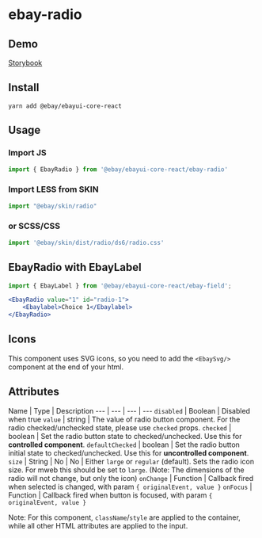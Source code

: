 # ebay-radio

## Demo
[Storybook](https://opensource.ebay.com/ebayui-core-react/master/?path=/story/ebay-radio--default-radio-button)

## Install
```
yarn add @ebay/ebayui-core-react
```

## Usage

### Import JS
```jsx harmony
import { EbayRadio } from '@ebay/ebayui-core-react/ebay-radio'
```

### Import LESS from SKIN
```jsx harmony
import "@ebay/skin/radio"
```

### or SCSS/CSS
```jsx harmony
import '@ebay/skin/dist/radio/ds6/radio.css'
```

## EbayRadio with EbayLabel
```jsx harmony
import { EbayLabel } from '@ebay/ebayui-core-react/ebay-field';

<EbayRadio value="1" id="radio-1">
    <Ebaylabel>Choice 1</Ebaylabel>
</EbayRadio>
```

## Icons
This component uses SVG icons, so you need to add the `<EbaySvg/>` component at the end of your html.

## Attributes

Name | Type | Description
--- | --- | --- | ---
`disabled` | Boolean | Disabled when true
`value` | string | The value of radio button component. For the radio checked/unchecked state, please use `checked` props.
`checked` | boolean | Set the radio button state to checked/unchecked. Use this for **controlled component**.
`defaultChecked` | boolean | Set the radio button initial state to checked/unchecked. Use this for **uncontrolled component**.
`size` | String | No | No | Either `large` or `regular` (default). Sets the radio icon size. For mweb this should be set to `large`. (Note: The dimensions of the radio will not change, but only the icon)
`onChange` | Function | Callback fired when selected is changed, with param `{ originalEvent, value }`
`onFocus` | Function | Callback fired when button is focused, with param `{ originalEvent, value }`

Note: For this component, `className`/`style` are applied to the container, while all other HTML attributes are applied to the input.
